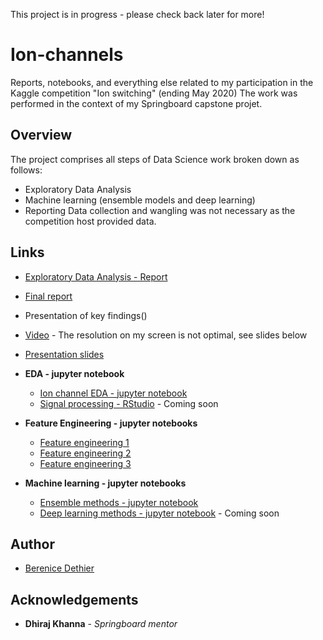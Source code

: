This project is in progress - please check back later for more!

# Ion-channels
Reports, notebooks, and everything else related to my participation in the Kaggle competition "Ion switching" (ending May 2020)
The work was performed in the context of my Springboard capstone projet.

## Overview

The project comprises all steps of Data Science work broken down as follows:
* Exploratory Data Analysis
* Machine learning (ensemble models and deep learning)
* Reporting
Data collection and wangling was not necessary as the competition host provided data.

## Links

* [Exploratory Data Analysis - Report](https://github.com/bd3thier/Ion-channels/blob/master/Ion%20channel%20project%20-%20EDA%20Report.pdf)
* [Final report](https://github.com/bd3thier/Ion-channels/blob/master/Ion%20channel%20project%20-%20Final%20Report.pdf) 
* Presentation of key findings() 
 * [Video](https://youtu.be/DXrIBpcaXwg) - The resolution on my screen is not optimal, see slides below
 * [Presentation slides](https://prezi.com/p/edit/hyo_5ovr6nyl/)

* **EDA - jupyter notebook**
  *  [Ion channel EDA - jupyter notebook](https://github.com/bd3thier/Ion-channels/blob/master/notebooks/Ion%20channel%20-%20data%20wrangling%20and%20EDA.ipynb) 
  *  [Signal processing - RStudio]() - Coming soon 
  
* **Feature Engineering - jupyter notebooks**
  * [Feature engineering 1](https://github.com/bd3thier/Ion-channels/blob/master/notebooks/Ion%20channel%20-%20Feature%20Engineering%201.ipynb)
  * [Feature engineering 2](https://github.com/bd3thier/Ion-channels/blob/master/notebooks/Ion%20channel%20-%20Feature%20Engineering%202.ipynb)
  * [Feature engineering 3](https://github.com/bd3thier/Ion-channels/blob/master/notebooks/Ion%20channel%20-%20Feature%20Engineering%203.ipynb)


* **Machine learning - jupyter notebooks**
  *  [Ensemble methods - jupyter notebook](https://github.com/bd3thier/Ion-channels/blob/master/notebooks/Ion%20channel%20-%20Catboost%20key%20models.ipynb)
  *  [Deep learning methods - jupyter notebook]() - Coming soon 

## Author

* [Berenice Dethier](https://www.linkedin.com/in/berenice-dethier-phd-9b167491/)

## Acknowledgements

* **Dhiraj Khanna** - *Springboard mentor* 

